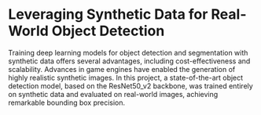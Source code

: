 # Leveraging Synthetic Data for Real-World Object Detection

Training deep learning models for object detection and segmentation with synthetic data offers several advantages, including cost-effectiveness and scalability. Advances in game engines have enabled the generation of highly realistic synthetic images. In this project, a state-of-the-art object detection model, based on the ResNet50_v2 backbone, was trained entirely on synthetic data and evaluated on real-world images, achieving remarkable bounding box precision.
